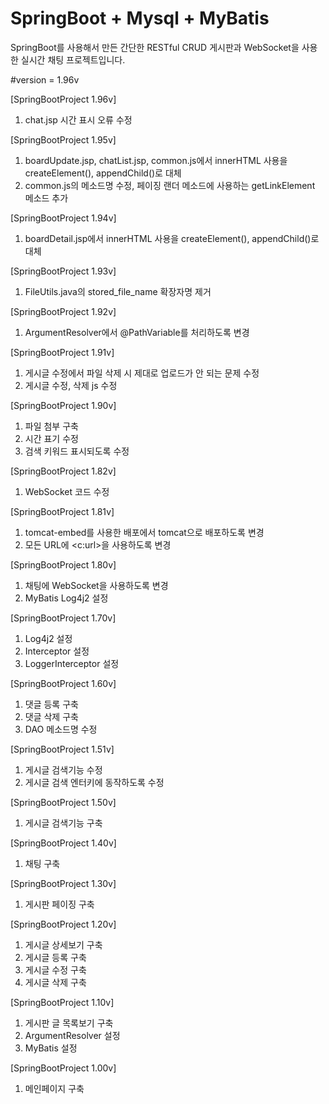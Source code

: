 SpringBoot + Mysql + MyBatis
==============================
SpringBoot를 사용해서 만든 간단한 RESTful CRUD 게시판과
WebSocket을 사용한 실시간 채팅 프로젝트입니다.

#version = 1.96v

[SpringBootProject 1.96v]
1. chat.jsp 시간 표시 오류 수정

[SpringBootProject 1.95v]
1. boardUpdate.jsp, chatList.jsp, common.js에서 innerHTML 사용을 createElement(), appendChild()로 대체
2. common.js의 메소드명 수정, 페이징 랜더 메소드에 사용하는 getLinkElement 메소드 추가

[SpringBootProject 1.94v]
1. boardDetail.jsp에서 innerHTML 사용을 createElement(), appendChild()로 대체

[SpringBootProject 1.93v]
1. FileUtils.java의 stored_file_name 확장자명 제거

[SpringBootProject 1.92v]
1. ArgumentResolver에서 @PathVariable를 처리하도록 변경

[SpringBootProject 1.91v]
1. 게시글 수정에서 파일 삭제 시 제대로 업로드가 안 되는 문제 수정
2. 게시글 수정, 삭제 js 수정

[SpringBootProject 1.90v]
1. 파일 첨부 구축
2. 시간 표기 수정
3. 검색 키워드 표시되도록 수정

[SpringBootProject 1.82v]
1. WebSocket 코드 수정

[SpringBootProject 1.81v]
1. tomcat-embed를 사용한 배포에서 tomcat으로 배포하도록 변경
2. 모든 URL에 <c:url>을 사용하도록 변경

[SpringBootProject 1.80v]
1. 채팅에 WebSocket을 사용하도록 변경
2. MyBatis Log4j2 설정

[SpringBootProject 1.70v]
1. Log4j2 설정
2. Interceptor 설정
3. LoggerInterceptor 설정

[SpringBootProject 1.60v]
1. 댓글 등록 구축
2. 댓글 삭제 구축
3. DAO 메소드명 수정

[SpringBootProject 1.51v]
1. 게시글 검색기능 수정
2. 게시글 검색 엔터키에 동작하도록 수정

[SpringBootProject 1.50v]
1. 게시글 검색기능 구축

[SpringBootProject 1.40v]
1. 채팅 구축

[SpringBootProject 1.30v]
1. 게시판 페이징 구축

[SpringBootProject 1.20v]
1. 게시글 상세보기 구축
2. 게시글 등록 구축
3. 게시글 수정 구축
4. 게시글 삭제 구축

[SpringBootProject 1.10v]
1. 게시판 글 목록보기 구축
2. ArgumentResolver 설정
3. MyBatis 설정

[SpringBootProject 1.00v]
1. 메인페이지 구축